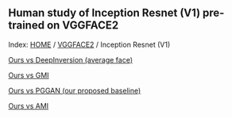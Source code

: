 ## Human study of Inception Resnet (V1) pre-trained on VGGFACE2

Index: [HOME](../../../../) / [VGGFACE2](../) / Inception Resnet (V1)

[Ours vs DeepInversion (average face)](gt_ours_di_avg/)

[Ours vs GMI](gt_ours_gmi/)

[Ours vs PGGAN (our proposed baseline)](gt_ours_pggan/)

[Ours vs AMI](gt_black_ours_black_ami/)